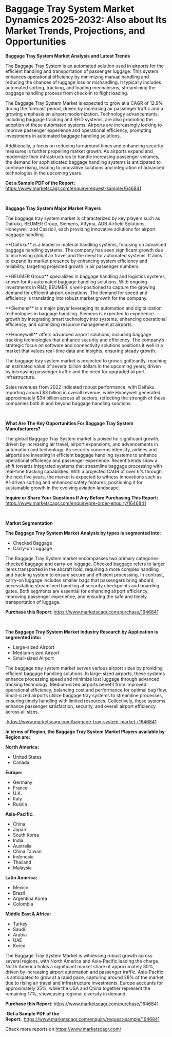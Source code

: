 <p><h1>Baggage Tray System Market Dynamics 2025-2032: Also about Its Market Trends, Projections, and Opportunities</h1></p><p><strong>Baggage Tray System Market Analysis and Latest Trends</strong></p>
<p><p>The Baggage Tray System is an automated solution used in airports for the efficient handling and transportation of passenger luggage. This system enhances operational efficiency by minimizing manual handling and reducing the chances of luggage loss or mishandling. It typically includes automated sorting, tracking, and loading mechanisms, streamlining the baggage handling process from check-in to flight loading.</p><p>The Baggage Tray System Market is expected to grow at a CAGR of 12.9% during the forecast period, driven by increasing air passenger traffic and a growing emphasis on airport modernization. Technology advancements, including baggage tracking and RFID systems, are also promoting the adoption of these automated systems. Airports are increasingly looking to improve passenger experience and operational efficiency, prompting investments in automated baggage handling solutions. </p><p>Additionally, a focus on reducing turnaround times and enhancing security measures is further propelling market growth. As airports expand and modernize their infrastructures to handle increasing passenger volumes, the demand for sophisticated baggage handling systems is anticipated to continue rising, leading to innovative solutions and integration of advanced technologies in the upcoming years.</p></p>
<p><strong>Get a Sample PDF of the Report:&nbsp;</strong> <a href="https://www.marketscagr.com/enquiry/request-sample/1646841?utm_campaign=2465&utm_medium=2&utm_source=Github&utm_content=ia&utm_term=11042025&utm_id=baggage-tray-system">https://www.marketscagr.com/enquiry/request-sample/1646841</a></p>
<p>&nbsp;</p>
<p><strong>Baggage Tray System Major Market Players</strong></p>
<p><p>The baggage tray system market is characterized by key players such as Daifuku, BEUMER Group, Siemens, Alfyma, ADB Airfield Solutions, Honeywell, and Cassioli, each providing innovative solutions for airport baggage handling.</p><p>**Daifuku** is a leader in material handling systems, focusing on advanced baggage handling systems. The company has seen significant growth due to increasing global air travel and the need for automated systems. It aims to expand its market presence by enhancing system efficiency and reliability, targeting projected growth in air passenger numbers.</p><p>**BEUMER Group** specializes in baggage handling and logistics systems, known for its automated baggage handling solutions. With ongoing investments in R&D, BEUMER is well-positioned to capture the growing demand for efficient airport operations. The demand for speed and efficiency is translating into robust market growth for the company.</p><p>**Siemens** is a major player leveraging its automation and digitalization technologies in baggage handling. Siemens is expected to experience growth by integrating smart technology into systems, enhancing operational efficiency, and optimizing resource management at airports.</p><p>**Honeywell** offers advanced airport solutions, including baggage tracking technologies that enhance security and efficiency. The company’s strategic focus on software and connectivity solutions positions it well in a market that values real-time data and insights, ensuring steady growth.</p><p>The baggage tray system market is projected to grow significantly, reaching an estimated value of several billion dollars in the upcoming years, driven by increasing passenger traffic and the need for upgraded airport infrastructure.  </p><p>Sales revenues from 2022 indicated robust performance, with Daifuku reporting around $3 billion in overall revenue, while Honeywell generated approximately $34 billion across all sectors, reflecting the strength of these companies both in and beyond baggage handling solutions.</p></p>
<p>&nbsp;</p>
<p><strong>What Are The Key Opportunities For Baggage Tray System Manufacturers?</strong></p>
<p><p>The global Baggage Tray System market is poised for significant growth, driven by increasing air travel, airport expansions, and advancements in automation and technology. As security concerns intensify, airlines and airports are investing in efficient baggage handling systems to enhance operational efficiency and passenger experience. Recent trends show a shift towards integrated systems that streamline baggage processing with real-time tracking capabilities. With a projected CAGR of over 6% through the next five years, the market is expected to witness innovations such as AI-driven sorting and enhanced safety features, positioning it for sustainable growth in the evolving aviation landscape.</p></p>
<p><strong>Inquire or Share Your Questions If Any Before Purchasing This Report:</strong> <a href="https://www.marketscagr.com/enquiry/pre-order-enquiry/1646841?utm_campaign=2465&utm_medium=2&utm_source=Github&utm_content=ia&utm_term=11042025&utm_id=baggage-tray-system">https://www.marketscagr.com/enquiry/pre-order-enquiry/1646841</a></p>
<p>&nbsp;</p>
<p><strong>Market Segmentation</strong></p>
<p><strong>The Baggage Tray System Market Analysis by types is segmented into:</strong></p>
<p><ul><li>Checked Baggage</li><li>Carry-on Luggage</li></ul></p>
<p><p>The Baggage Tray System market encompasses two primary categories: checked baggage and carry-on luggage. Checked baggage refers to larger items transported in the aircraft hold, requiring a more complex handling and tracking system to ensure secure and efficient processing. In contrast, carry-on luggage includes smaller bags that passengers bring aboard, necessitating streamlined handling at security checkpoints and boarding gates. Both segments are essential for enhancing airport efficiency, improving passenger experience, and ensuring the safe and timely transportation of luggage.</p></p>
<p><strong>Purchase this Report:&nbsp;</strong><a href="https://www.marketscagr.com/purchase/1646841?utm_campaign=2465&utm_medium=2&utm_source=Github&utm_content=ia&utm_term=11042025&utm_id=baggage-tray-system">https://www.marketscagr.com/purchase/1646841</a></p>
<p>&nbsp;</p>
<p><strong>The Baggage Tray System Market Industry Research by Application is segmented into:</strong></p>
<p><ul><li>Large-sized Airport</li><li>Medium-sized Airport</li><li>Small-sized Airport</li></ul></p>
<p><p>The baggage tray system market serves various airport sizes by providing efficient baggage handling solutions. In large-sized airports, these systems enhance processing speed and minimize lost luggage through advanced tracking technology. Medium-sized airports benefit from improved operational efficiency, balancing cost and performance for optimal bag flow. Small-sized airports utilize baggage tray systems to streamline processes, ensuring timely handling with limited resources. Collectively, these systems enhance passenger satisfaction, security, and overall airport efficiency across all sizes.</p></p>
<p><a href="https://www.marketscagr.com/baggage-tray-system-market-r1646841?utm_campaign=2465&utm_medium=2&utm_source=Github&utm_content=ia&utm_term=11042025&utm_id=baggage-tray-system">&nbsp;https://www.marketscagr.com/baggage-tray-system-market-r1646841</a></p>
<p><strong>In terms of Region, the Baggage Tray System Market Players available by Region are:</strong></p>
<p>
    <p> <strong> North America: </strong>
        <ul>
            <li>United States</li>
            <li>Canada</li>
        </ul>
        </p> 
    <p> <strong> Europe: </strong>
        <ul>
            <li>Germany</li>
            <li>France</li>
            <li>U.K.</li>
            <li>Italy</li>
            <li>Russia</li>
        </ul>
        </p> 
    <p> <strong> Asia-Pacific: </strong>
        <ul>
            <li>China</li>
            <li>Japan</li>
            <li>South Korea</li>
            <li>India</li>
            <li>Australia</li>
            <li>China Taiwan</li>
            <li>Indonesia</li>
            <li>Thailand</li>
            <li>Malaysia</li>
        </ul>
        </p> 
    <p> <strong> Latin America: </strong>
        <ul>
            <li>Mexico</li>
            <li>Brazil</li>
            <li>Argentina Korea</li>
            <li>Colombia</li>
        </ul>
        </p> 
    <p> <strong> Middle East & Africa: </strong>
        <ul>
            <li>Turkey</li>
            <li>Saudi</li>
            <li>Arabia</li>
            <li>UAE</li>
            <li>Korea</li>
        </ul>
    </p>
    </p>
<p><p>The Baggage Tray System Market is witnessing robust growth across several regions, with North America and Asia-Pacific leading the charge. North America holds a significant market share of approximately 30%, driven by increasing airport automation and passenger traffic. Asia-Pacific is anticipated to grow at a rapid pace, capturing around 28% of the market due to rising air travel and infrastructure investments. Europe accounts for approximately 25%, while the USA and China together represent the remaining 17%, showcasing regional diversity in demand.</p></p>
<p><strong>Purchase this Report: </strong><a href="https://www.marketscagr.com/purchase/1646841?utm_campaign=2465&utm_medium=2&utm_source=Github&utm_content=ia&utm_term=11042025&utm_id=baggage-tray-system">https://www.marketscagr.com/purchase/1646841</a></p>
<p>&nbsp;<strong>Get a Sample PDF of the Report:&nbsp;&nbsp;</strong><a href="https://www.marketscagr.com/enquiry/request-sample/1646841?utm_campaign=2465&utm_medium=2&utm_source=Github&utm_content=ia&utm_term=11042025&utm_id=baggage-tray-system">https://www.marketscagr.com/enquiry/request-sample/1646841</a></p>
<p><strong></strong></p>
<p>Check more reports on <a href="https://www.marketscagr.com/?utm_campaign=2465&utm_medium=2&utm_source=Github&utm_content=ia&utm_term=11042025&utm_id=baggage-tray-system">https://www.marketscagr.com/</a></p>